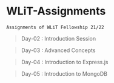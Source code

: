 # WLiT-Assignments

`Assignments of WLiT Fellowship 21/22`
>Day-02 : Introduction Session

>Day-03 : Advanced Concepts

>Day-04 : Introduction to Express.js

>Day-05 : Introduction to MongoDB


